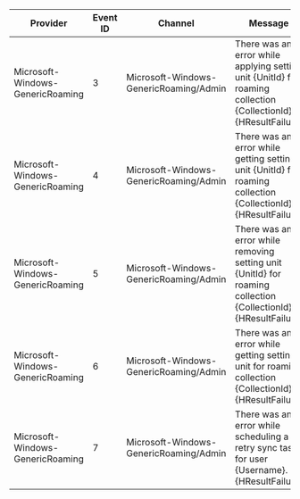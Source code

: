 Provider                          |  Event ID  |  Channel                                 |  Message
----------------------------------|------------|------------------------------------------|-----------------------------------------------------------------------------------------------------------------
Microsoft-Windows-GenericRoaming  |  3         |  Microsoft-Windows-GenericRoaming/Admin  |  There was an error while applying setting unit {UnitId} for roaming collection {CollectionId}. {HResultFailure}
Microsoft-Windows-GenericRoaming  |  4         |  Microsoft-Windows-GenericRoaming/Admin  |  There was an error while getting setting unit {UnitId} for roaming collection {CollectionId}. {HResultFailure}
Microsoft-Windows-GenericRoaming  |  5         |  Microsoft-Windows-GenericRoaming/Admin  |  There was an error while removing setting unit {UnitId} for roaming collection {CollectionId}. {HResultFailure}
Microsoft-Windows-GenericRoaming  |  6         |  Microsoft-Windows-GenericRoaming/Admin  |  There was an error while getting settings unit for roaming collection {CollectionId}. {HResultFailure}
Microsoft-Windows-GenericRoaming  |  7         |  Microsoft-Windows-GenericRoaming/Admin  |  There was an error while scheduling a retry sync task for user {Username}. {HResultFailure}